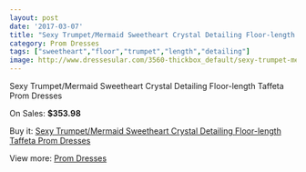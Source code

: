 ```yaml
---
layout: post
date: '2017-03-07'
title: "Sexy Trumpet/Mermaid Sweetheart Crystal Detailing Floor-length Taffeta Prom Dresses"
category: Prom Dresses
tags: ["sweetheart","floor","trumpet","length","detailing"]
image: http://www.dressesular.com/3560-thickbox_default/sexy-trumpet-mermaid-sweetheart-crystal-detailing-floor-length-taffeta-prom-dresses.jpg
---
```

Sexy Trumpet/Mermaid Sweetheart Crystal Detailing Floor-length Taffeta Prom Dresses

On Sales: **$353.98**
<a href="https://www.dressesular.com/prom-dresses/1278-sexy-trumpet-mermaid-sweetheart-crystal-detailing-floor-length-taffeta-prom-dresses.html"><amp-img layout="responsive" width="600" height="600" src="//www.dressesular.com/3560-thickbox_default/sexy-trumpet-mermaid-sweetheart-crystal-detailing-floor-length-taffeta-prom-dresses.jpg" alt="Sexy Trumpet/Mermaid Sweetheart Crystal Detailing Floor-length Taffeta Prom Dresses 0" /></a>
<a href="https://www.dressesular.com/prom-dresses/1278-sexy-trumpet-mermaid-sweetheart-crystal-detailing-floor-length-taffeta-prom-dresses.html"><amp-img layout="responsive" width="600" height="600" src="//www.dressesular.com/3562-thickbox_default/sexy-trumpet-mermaid-sweetheart-crystal-detailing-floor-length-taffeta-prom-dresses.jpg" alt="Sexy Trumpet/Mermaid Sweetheart Crystal Detailing Floor-length Taffeta Prom Dresses 1" /></a>
<a href="https://www.dressesular.com/prom-dresses/1278-sexy-trumpet-mermaid-sweetheart-crystal-detailing-floor-length-taffeta-prom-dresses.html"><amp-img layout="responsive" width="600" height="600" src="//www.dressesular.com/3561-thickbox_default/sexy-trumpet-mermaid-sweetheart-crystal-detailing-floor-length-taffeta-prom-dresses.jpg" alt="Sexy Trumpet/Mermaid Sweetheart Crystal Detailing Floor-length Taffeta Prom Dresses 2" /></a>

Buy it: [Sexy Trumpet/Mermaid Sweetheart Crystal Detailing Floor-length Taffeta Prom Dresses](https://www.dressesular.com/prom-dresses/1278-sexy-trumpet-mermaid-sweetheart-crystal-detailing-floor-length-taffeta-prom-dresses.html "Sexy Trumpet/Mermaid Sweetheart Crystal Detailing Floor-length Taffeta Prom Dresses")

View more: [Prom Dresses](https://www.dressesular.com/7-prom-dresses "Prom Dresses")